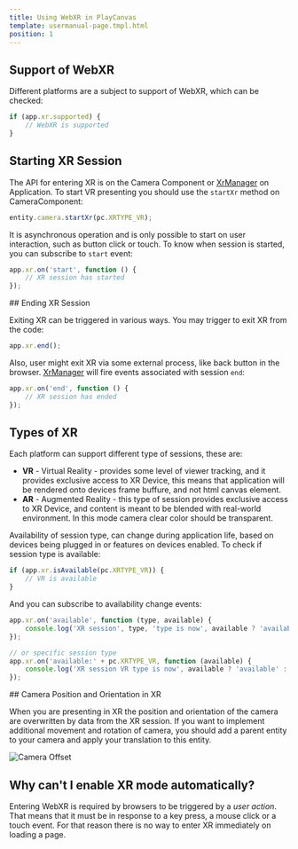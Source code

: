```yaml
---
title: Using WebXR in PlayCanvas
template: usermanual-page.tmpl.html
position: 1
---
```


## Support of WebXR

Different platforms are a subject to support of WebXR, which can be checked:

```javascript
if (app.xr.supported) {
    // WebXR is supported
}
```


## Starting XR Session

The API for entering XR is on the Camera Component or [XrManager][2] on Application. To start VR presenting you should use the `startXr` method on CameraComponent:

```javascript
entity.camera.startXr(pc.XRTYPE_VR);
```

It is asynchronous operation and is only possible to start on user interaction, such as button click or touch. To know when session is started, you can subscribe to `start` event:

```javascript
app.xr.on('start', function () {
    // XR session has started
});
```


## Ending XR Session

Exiting XR can be triggered in various ways. You may trigger to exit XR from the code:

```javascript
app.xr.end();
```

Also, user might exit XR via some external process, like back button in the browser. [XrManager][2] will fire events associated with session `end`:

```javascript
app.xr.on('end', function () {
    // XR session has ended
});
```


## Types of XR

Each platform can support different type of sessions, these are:

 * **VR** - Virtual Reality - provides some level of viewer tracking, and it provides exclusive access to XR Device, this means that application will be rendered onto devices frame buffure, and not html canvas element.
 * **AR** - Augmented Reality - this type of session provides exclusive access to XR Device, and content is meant to be blended with real-world environment. In this mode camera clear color should be transparent.

Availability of session type, can change during application life, based on devices being plugged in or features on devices enabled. To check if session type is available:

```javascript
if (app.xr.isAvailable(pc.XRTYPE_VR)) {
    // VR is available
}
```

And you can subscribe to availability change events:

```javascript
app.xr.on('available', function (type, available) {
    console.log('XR session', type, 'type is now', available ? 'available' : 'unavailable');
});

// or specific session type
app.xr.on('available:' + pc.XRTYPE_VR, function (available) {
    console.log('XR session VR type is now', available ? 'available' : 'unavailable');
});
```


## Camera Position and Orientation in XR

When you are presenting in XR the position and orientation of the camera are overwritten by data from the XR session. If you want to implement additional movement and rotation of camera, you should add a parent entity to your camera and apply your translation to this entity.

![Camera Offset][1]


## Why can't I enable XR mode automatically?

Entering WebXR is required by browsers to be triggered by a *user action*. That means that it must be in response to a key press, a mouse click or a touch event. For that reason there is no way to enter XR immediately on loading a page.

[1]: /images/user-manual/vr/using-webvr/camera-offset.jpg
[2]: /api/pc.XrManager.html
